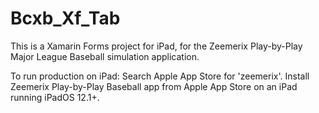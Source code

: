 # Bcxb_Xf_Tab
This is a Xamarin Forms project for iPad, for the Zeemerix Play-by-Play Major League Baseball simulation application.

To run production on iPad:
Search Apple App Store for 'zeemerix'.
Install Zeemerix Play-by-Play Baseball app from Apple App Store on an iPad running iPadOS 12.1+.

